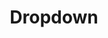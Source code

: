 ---
layout: pattern.njk
key: dropdown-mobile_de
title: Dropdown
parent: components-mobile_de
image: mobile/overview/dropdown.webp
keywords: dropdown, select
order: 50
---